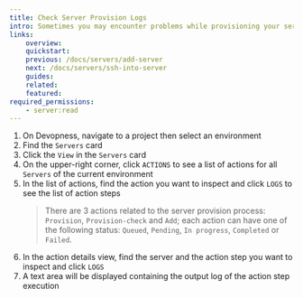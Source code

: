 ```yaml
---
title: Check Server Provision Logs
intro: Sometimes you may encounter problems while provisioning your servers. Check your server' actions logs to evaluate what happened.
links:
    overview:
    quickstart:
    previous: /docs/servers/add-server
    next: /docs/servers/ssh-into-server
    guides:
    related:
    featured:
required_permissions:
    - server:read
---
```


1. On Devopness, navigate to a project then select an environment
1. Find the `Servers` card
1. Click the `View` in the `Servers` card
1. On the upper-right corner, click `ACTIONS` to see a list of actions for all `Servers` of the current environment
1. In the list of actions, find the action you want to inspect and click `LOGS` to see the list of action steps
    > There are 3 actions related to the server provision process: `Provision`, `Provision-check` and `Add`;
    > each action can have one of the following status: `Queued`, `Pending`, `In progress`, `Completed` or `Failed`.
1. In the action details view, find the server and the action step you want to inspect and click `LOGS`
1. A text area will be displayed containing the output log of the action step execution
